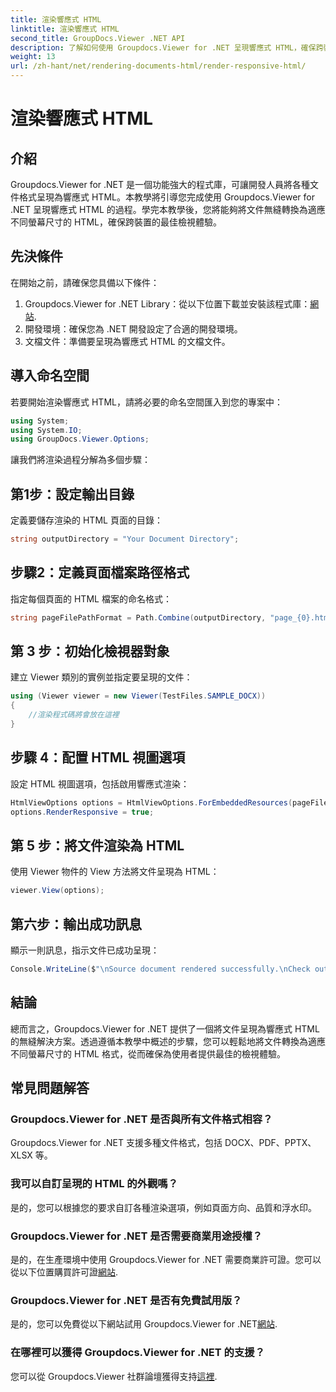 ```yaml
---
title: 渲染響應式 HTML
linktitle: 渲染響應式 HTML
second_title: GroupDocs.Viewer .NET API
description: 了解如何使用 Groupdocs.Viewer for .NET 呈現響應式 HTML，確保跨裝置的最佳檢視體驗。
weight: 13
url: /zh-hant/net/rendering-documents-html/render-responsive-html/
---
```


# 渲染響應式 HTML

## 介紹
Groupdocs.Viewer for .NET 是一個功能強大的程式庫，可讓開發人員將各種文件格式呈現為響應式 HTML。本教學將引導您完成使用 Groupdocs.Viewer for .NET 呈現響應式 HTML 的過程。學完本教學後，您將能夠將文件無縫轉換為適應不同螢幕尺寸的 HTML，確保跨裝置的最佳檢視體驗。
## 先決條件
在開始之前，請確保您具備以下條件：
1.  Groupdocs.Viewer for .NET Library：從以下位置下載並安裝該程式庫：[網站](https://releases.groupdocs.com/viewer/net/).
2. 開發環境：確保您為 .NET 開發設定了合適的開發環境。
3. 文檔文件：準備要呈現為響應式 HTML 的文檔文件。

## 導入命名空間
若要開始渲染響應式 HTML，請將必要的命名空間匯入到您的專案中：
```csharp
using System;
using System.IO;
using GroupDocs.Viewer.Options;
```

讓我們將渲染過程分解為多個步驟：
## 第1步：設定輸出目錄
定義要儲存渲染的 HTML 頁面的目錄：
```csharp
string outputDirectory = "Your Document Directory";
```
## 步驟2：定義頁面檔案路徑格式
指定每個頁面的 HTML 檔案的命名格式：
```csharp
string pageFilePathFormat = Path.Combine(outputDirectory, "page_{0}.html");
```
## 第 3 步：初始化檢視器對象
建立 Viewer 類別的實例並指定要呈現的文件：
```csharp
using (Viewer viewer = new Viewer(TestFiles.SAMPLE_DOCX))
{
    //渲染程式碼將會放在這裡
}
```
## 步驟 4：配置 HTML 視圖選項
設定 HTML 視圖選項，包括啟用響應式渲染：
```csharp
HtmlViewOptions options = HtmlViewOptions.ForEmbeddedResources(pageFilePathFormat);
options.RenderResponsive = true;
```
## 第 5 步：將文件渲染為 HTML
使用 Viewer 物件的 View 方法將文件呈現為 HTML：
```csharp
viewer.View(options);
```
## 第六步：輸出成功訊息
顯示一則訊息，指示文件已成功呈現：
```csharp
Console.WriteLine($"\nSource document rendered successfully.\nCheck output in {outputDirectory}.");
```

## 結論
總而言之，Groupdocs.Viewer for .NET 提供了一個將文件呈現為響應式 HTML 的無縫解決方案。透過遵循本教學中概述的步驟，您可以輕鬆地將文件轉換為適應不同螢幕尺寸的 HTML 格式，從而確保為使用者提供最佳的檢視體驗。
## 常見問題解答
### Groupdocs.Viewer for .NET 是否與所有文件格式相容？
Groupdocs.Viewer for .NET 支援多種文件格式，包括 DOCX、PDF、PPTX、XLSX 等。
### 我可以自訂呈現的 HTML 的外觀嗎？
是的，您可以根據您的要求自訂各種渲染選項，例如頁面方向、品質和浮水印。
### Groupdocs.Viewer for .NET 是否需要商業用途授權？
是的，在生產環境中使用 Groupdocs.Viewer for .NET 需要商業許可證。您可以從以下位置購買許可證[網站](https://purchase.groupdocs.com/buy).
### Groupdocs.Viewer for .NET 是否有免費試用版？
是的，您可以免費從以下網站試用 Groupdocs.Viewer for .NET[網站](https://releases.groupdocs.com/).
### 在哪裡可以獲得 Groupdocs.Viewer for .NET 的支援？
您可以從 Groupdocs.Viewer 社群論壇獲得支持[這裡](https://forum.groupdocs.com/c/viewer/9).